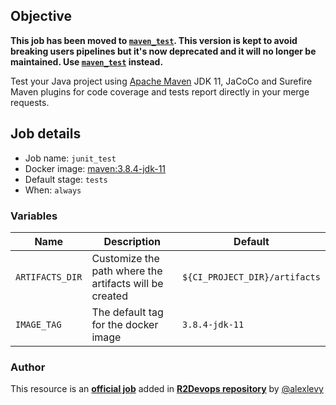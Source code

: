 ## Objective

**This job has been moved to [`maven_test`](https://r2devops.io/_/r2devops-bot/maven_test).
This version is kept to avoid breaking users pipelines but it's now deprecated
and it will no longer be maintained.  Use
[`maven_test`](https://r2devops.io/_/r2devops-bot/maven_test) instead.**

Test your Java project using [Apache Maven](http://maven.apache.org/) JDK 11, JaCoCo and Surefire Maven plugins for code coverage and tests report directly in your merge requests.

## Job details

* Job name: `junit_test`
* Docker image: [maven:3.8.4-jdk-11](https://hub.docker.com/_/maven)
* Default stage: `tests`
* When: `always`

### Variables
| Name | Description | Default |
| ---- | ------------| ------- |
| `ARTIFACTS_DIR` | Customize the path where the artifacts will be created | `${CI_PROJECT_DIR}/artifacts` |
| `IMAGE_TAG` | The default tag for the docker image | `3.8.4-jdk-11`  |



### Author
This resource is an **[official job](https://docs.r2devops.io/faq-labels/)** added in [**R2Devops repository**](https://gitlab.com/r2devops/hub) by [@alexlevy](https://gitlab.com/alexlevy)